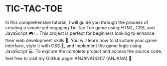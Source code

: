 # TIC-TAC-TOE


In this comprehensive tutorial, I will guide you through the process of creating a simple yet engaging Tic Tac Toe game using HTML, CSS, and JavaScript 🎮✨. This project is perfect for beginners looking to enhance their web development skills 🚀. You will learn how to structure your game interface, style it with CSS 🎨, and implement the game logic using JavaScript 💻. To explore the complete project and access the source code, feel free to visit my GitHub page: ANJANA14307 (ANJANA) 📂.
